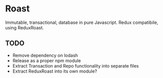 # Roast

Immutable, transactional, database in pure Javascript.
Redux compatibile, using ReduxRoast.

## TODO
- Remove dependency on lodash
- Release as a proper npm module
- Extract Transaction and Repo functionality into separate files
- Extract ReduxRoast into its own module?
